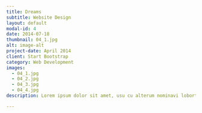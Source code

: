 ```yaml
---
title: Dreams
subtitle: Website Design
layout: default
modal-id: 4
date: 2014-07-18
thumbnail: 04_1.jpg
alt: image-alt
project-date: April 2014
client: Start Bootstrap
category: Web Development
images:
  - 04_1.jpg
  - 04_2.jpg
  - 04_3.jpg
  - 04_4.jpg
description: Lorem ipsum dolor sit amet, usu cu alterum nominavi lobortis. At duo novum diceret. Tantas apeirian vix et, usu sanctus postulant inciderint ut, populo diceret necessitatibus in vim. Cu eum dicam feugiat noluisse.

---
```

